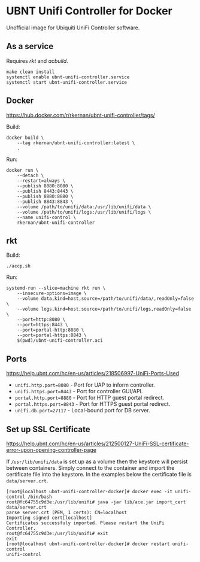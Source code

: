 # UBNT Unifi Controller for Docker

Unofficial image for Ubiquiti UniFi Controller software.

## As a service

Requires *rkt* and *acbuild*.

```
make clean install
systemctl enable ubnt-unifi-controller.service
systemctl start ubnt-unifi-controller.service
```

## Docker

https://hub.docker.com/r/rkernan/ubnt-unifi-controller/tags/

Build:
```
docker build \
    --tag rkernan/ubnt-unifi-controller:latest \
    .
```

Run:
```
docker run \
    --detach \
    --restart=always \
    --publish 8080:8080 \
    --publish 8443:8443 \
    --publish 8880:8880 \
    --publish 8843:8843 \
    --volume /path/to/unifi/data:/usr/lib/unifi/data \
    --volume /path/to/unifi/logs:/usr/lib/unifi/logs \
    --name unifi-control \
    rkernan/ubnt-unifi-controller
```

## rkt

Build:
```
./accp.sh
```

Run:
```
systemd-run --slice=machine rkt run \
    --insecure-options=image \
    --volume data,kind=host,source=/path/to/unifi/data/,readOnly=false \
    --volume logs,kind=host,source=/path/to/unifi/logs,readOnly=false \
    --port=http:8080 \
    --port=https:8443 \
    --port=portal-http:8880 \
    --port=portal-https:8843 \
    $(pwd)/ubnt-unifi-controller.aci
```

## Ports

https://help.ubnt.com/hc/en-us/articles/218506997-UniFi-Ports-Used

- `unifi.http.port=8080` - Port for UAP to inform controller.
- `unifi.https.port=8443` - Port for controller GUI/API.
- `portal.http.port=8880` - Port for HTTP guest portal redirect.
- `portal.https.port=8843` - Port for HTTPS guest portal redirect.
- `unifi.db.port=27117` - Local-bound port for DB server.

## Set up SSL Certificate

https://help.ubnt.com/hc/en-us/articles/212500127-UniFi-SSL-certificate-error-upon-opening-controller-page

If `/usr/lib/unifi/data` is set up as a volume then the keystore will persist
between containers. Simply connect to the container and import the
certificate file into the keystore. In the examples below the certificate file
is `data/server.crt`.

```
[root@localhost ubnt-unifi-controller-docker]# docker exec -it unifi-control /bin/bash
root@fc64755c9d3e:/usr/lib/unifi# java -jar lib/ace.jar import_cert data/server.crt
parse server.crt (PEM, 1 certs): CN=localhost
Importing signed cert[localhost]
Certificates successfuly imported. Please restart the UniFi Controller.
root@fc64755c9d3e:/usr/lib/unifi# exit
exit
[root@localhost ubnt-unifi-controller-docker]# docker restart unifi-control
unifi-control
```
